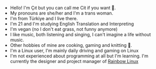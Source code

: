 - Hello! I'm Çıt but you can call me Cit if you want 🤭.
- My pronouns are she/her and I'm a trans woman.
- I'm from Türkiye and I live there.
- I'm 21 and I'm studying English Translation and Interpreting
- I'm vegan (no I don't eat grass, not funny anymore)
- I like music, both listening and singing, I can't imagine a life without music.
- Other hobbies of mine are cooking, gaming and knitting 🤭.
- I'm a Linux user, I'm mainly daily driving and gaming on Linux
- I'm not experienced about programming at all but I'm learning. I'm currently the designer and project manager of [Rainbow Linux](https://github.com/rainbow-linux)
